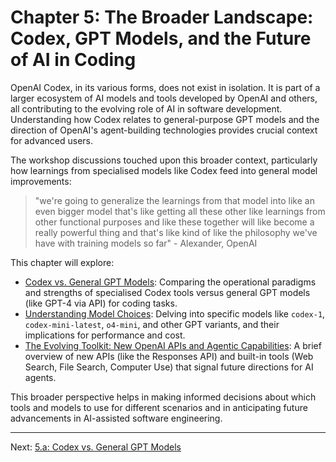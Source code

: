 # Chapter 5: The Broader Landscape: Codex, GPT Models, and the Future of AI in Coding

OpenAI Codex, in its various forms, does not exist in isolation. It is part of a larger ecosystem of AI models and tools developed by OpenAI and others, all contributing to the evolving role of AI in software development. Understanding how Codex relates to general-purpose GPT models and the direction of OpenAI's agent-building technologies provides crucial context for advanced users.

The workshop discussions touched upon this broader context, particularly how learnings from specialised models like Codex feed into general model improvements:
> "we're going to generalize the learnings from that model into like an even bigger model that's like getting all these other like learnings from other functional purposes and like these together will like become a really powerful thing and that's like kind of like the philosophy we've have with training models so far" - Alexander, OpenAI

This chapter will explore:

*   [Codex vs. General GPT Models](./05_a_codex_vs_general_gpt_models.md): Comparing the operational paradigms and strengths of specialised Codex tools versus general GPT models (like GPT-4 via API) for coding tasks.
*   [Understanding Model Choices](./05_b_understanding_model_choices.md): Delving into specific models like `codex-1`, `codex-mini-latest`, `o4-mini`, and other GPT variants, and their implications for performance and cost.
*   [The Evolving Toolkit: New OpenAI APIs and Agentic Capabilities](./05_c_the_evolving_toolkit.md): A brief overview of new APIs (like the Responses API) and built-in tools (Web Search, File Search, Computer Use) that signal future directions for AI agents.

This broader perspective helps in making informed decisions about which tools and models to use for different scenarios and in anticipating future advancements in AI-assisted software engineering.

---

Next: [5.a: Codex vs. General GPT Models](./05_a_codex_vs_general_gpt_models.md)